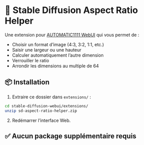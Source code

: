 # 📐 Stable Diffusion Aspect Ratio Helper

Une extension pour [AUTOMATIC1111 WebUI](https://github.com/AUTOMATIC1111/stable-diffusion-webui) qui vous permet de :

- Choisir un format d’image (4:3, 3:2, 1:1, etc.)
- Saisir une largeur ou une hauteur
- Calculer automatiquement l’autre dimension
- Verrouiller le ratio
- Arrondir les dimensions au multiple de 64

## 📦 Installation

1. Extraire ce dossier dans `extensions/` :
```bash
cd stable-diffusion-webui/extensions/
unzip sd-aspect-ratio-helper.zip
```

2. Redémarrer l’interface Web.

## ✅ Aucun package supplémentaire requis
